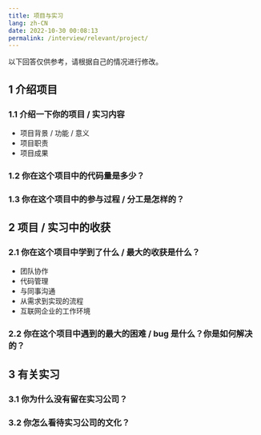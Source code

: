 ```yaml
---
title: 项目与实习
lang: zh-CN
date: 2022-10-30 00:08:13
permalink: /interview/relevant/project/
---
```


以下回答仅供参考，请根据自己的情况进行修改。

## 1 介绍项目

### 1.1 介绍一下你的项目 / 实习内容

- 项目背景 / 功能 / 意义
- 项目职责
- 项目成果

### 1.2 你在这个项目中的代码量是多少？

### 1.3 你在这个项目中的参与过程 / 分工是怎样的？

## 2 项目 / 实习中的收获

### 2.1 你在这个项目中学到了什么 / 最大的收获是什么？

- 团队协作
- 代码管理
- 与同事沟通
- 从需求到实现的流程
- 互联网企业的工作环境

### 2.2 你在这个项目中遇到的最大的困难 / bug 是什么？你是如何解决的？

## 3 有关实习

### 3.1 你为什么没有留在实习公司？

### 3.2 你怎么看待实习公司的文化？
